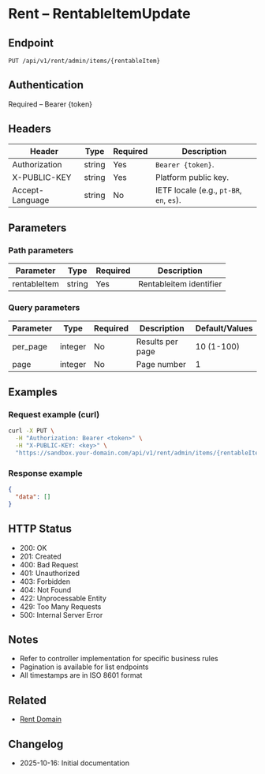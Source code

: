 # Rent – RentableItemUpdate

## Endpoint

```
PUT /api/v1/rent/admin/items/{rentableItem}
```

## Authentication

Required – Bearer {token}

## Headers

| Header           | Type   | Required | Description |
| ---------------- | ------ | -------- | ----------- |
| Authorization    | string | Yes      | `Bearer {token}`. |
| X-PUBLIC-KEY     | string | Yes      | Platform public key. |
| Accept-Language  | string | No       | IETF locale (e.g., `pt-BR`, `en`, `es`). |

## Parameters

### Path parameters

| Parameter | Type   | Required | Description |
| --------- | ------ | -------- | ----------- |
| rentableItem | string | Yes | Rentableitem identifier |

### Query parameters

| Parameter | Type    | Required | Description | Default/Values |
| --------- | ------- | -------- | ----------- | -------------- |
| per_page  | integer | No       | Results per page | 10 (1-100) |
| page      | integer | No       | Page number | 1 |

## Examples

### Request example (curl)

```bash
curl -X PUT \
  -H "Authorization: Bearer <token>" \
  -H "X-PUBLIC-KEY: <key>" \
  "https://sandbox.your-domain.com/api/v1/rent/admin/items/{rentableItem}"
```

### Response example

```json
{
  "data": []
}
```

## HTTP Status

- 200: OK
- 201: Created
- 400: Bad Request
- 401: Unauthorized
- 403: Forbidden
- 404: Not Found
- 422: Unprocessable Entity
- 429: Too Many Requests
- 500: Internal Server Error

## Notes

- Refer to controller implementation for specific business rules
- Pagination is available for list endpoints
- All timestamps are in ISO 8601 format

## Related

- [Rent Domain](../README.md)

## Changelog

- 2025-10-16: Initial documentation
